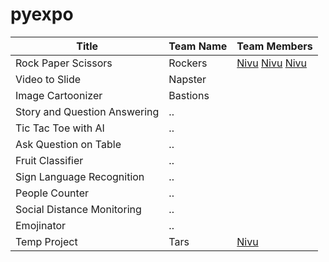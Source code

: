 # pyexpo


| Title  | Team Name | Team Members |
| ------------- | ------------- |------------|
| Rock Paper Scissors | Rockers | [Nivu](https://github.com/navneetnivu07) [Nivu](https://github.com/navneetnivu07) [Nivu](https://github.com/navneetnivu07)
| Video to Slide | Napster  | 
| Image Cartoonizer | Bastions  |  
| Story and Question Answering |  ..  | 
| Tic Tac Toe with AI | ..  | 
| Ask Question on Table | ..  | 
| Fruit Classifier | ..  | 
| Sign Language Recognition | ..  | 
| People Counter | ..  | 
| Social Distance Monitoring | ..  | 
| Emojinator | ..  |  |
| Temp Project | Tars | [Nivu](nivu.me) |
